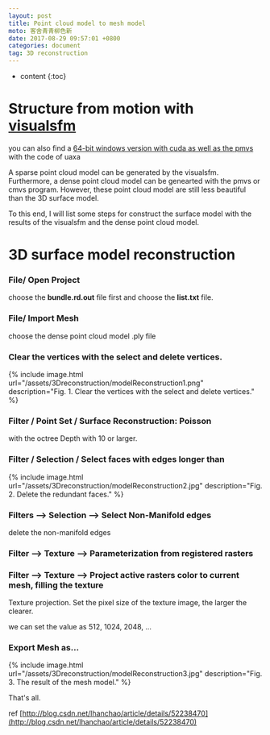 ```yaml
---
layout: post
title: Point cloud model to mesh model
moto: 客舍青青柳色新
date: 2017-08-29 09:57:01 +0800
categories: document
tag: 3D reconstruction
---
```


* content
{:toc}


# Structure from motion with [visualsfm](http://ccwu.me/vsfm/)

you can also find a [64-bit windows version with cuda as well as the pmvs](https://pan.baidu.com/s/1qY2WTek) with the code of uaxa

A sparse point cloud model can be generated by the visualsfm. Furthermore, a dense point cloud model can be genearted with the pmvs or cmvs program. However, these point cloud model are still less beautiful than the 3D surface model.

To this end, I will list some steps for construct the surface model with the results of the visualsfm and the dense point cloud model.

# 3D surface model reconstruction

### File/ Open Project 

choose the **bundle.rd.out** file first and choose the **list.txt** file.

### File/ Import Mesh

choose the dense point cloud model .ply file

### Clear the vertices with the select and delete vertices.

{% include image.html url="/assets/3Dreconstruction/modelReconstruction1.png" description="Fig. 1. Clear the vertices with the select and delete vertices." %}

### Filter / Point Set / Surface Reconstruction: Poisson 

with the octree Depth with 10 or larger.

### Filter / Selection / Select faces with edges longer than

{% include image.html url="/assets/3Dreconstruction/modelReconstruction2.jpg" description="Fig. 2. Delete the redundant faces." %}

### Filters –> Selection –> Select Non-Manifold edges

delete the non-manifold edges

### Filter –> Texture –> Parameterization from registered rasters

### Filter –> Texture –> Project active rasters color to current mesh, filling the texture

Texture projection. Set the pixel size of the texture image, the larger the clearer.

we can set the value as 512, 1024, 2048, ...

### Export Mesh as...

{% include image.html url="/assets/3Dreconstruction/modelReconstruction3.jpg" description="Fig. 3. The result of the mesh model." %}

That's all.

ref [http://blog.csdn.net/lhanchao/article/details/52238470](http://blog.csdn.net/lhanchao/article/details/52238470)

